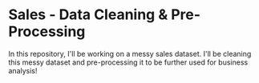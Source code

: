 # Sales - Data Cleaning & Pre-Processing
In this repository, I'll be working on a messy sales dataset. I'll be cleaning this messy dataset and pre-processing it to be further used for business analysis!
